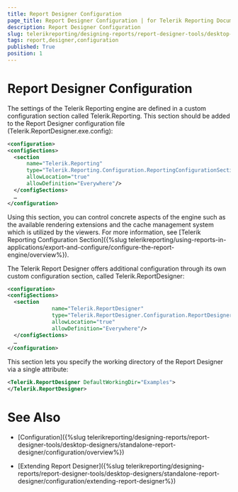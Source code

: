 ```yaml
---
title: Report Designer Configuration
page_title: Report Designer Configuration | for Telerik Reporting Documentation
description: Report Designer Configuration
slug: telerikreporting/designing-reports/report-designer-tools/desktop-designers/standalone-report-designer/configuration/report-designer-configuration
tags: report,designer,configuration
published: True
position: 1
---
```


# Report Designer Configuration

The settings of the Telerik Reporting engine are defined in a custom configuration section called Telerik.Reporting. This section should be added to the Report Designer configuration file (Telerik.ReportDesigner.exe.config): 
    
````xml
<configuration>
<configSections>
  <section
      name="Telerik.Reporting"
      type="Telerik.Reporting.Configuration.ReportingConfigurationSection, Telerik.Reporting"
      allowLocation="true"
      allowDefinition="Everywhere"/>
  </configSections>
  …
</configuration>
````

Using this section, you can control concrete aspects of the engine such as the available rendering extensions and the cache management system which is utilized by the viewers. For more information, see [Telerik Reporting Configuration Section]({%slug telerikreporting/using-reports-in-applications/export-and-configure/configure-the-report-engine/overview%}). 

The Telerik Report Designer offers additional configuration through its own custom configuration section, called Telerik.ReportDesigner:
    
````xml
<configuration>
<configSections>
  <section
              name="Telerik.ReportDesigner"
              type="Telerik.ReportDesigner.Configuration.ReportDesignerConfigurationSection, Telerik.ReportDesigner.Configuration"
              allowLocation="true"
              allowDefinition="Everywhere"/>
  </configSections>
  …
</configuration>
````

This section lets you specify the working directory of the Report Designer via a single attribute:
    
````xml
<Telerik.ReportDesigner DefaultWorkingDir="Examples">
</Telerik.ReportDesigner>
````


# See Also

* [Configuration]({%slug telerikreporting/designing-reports/report-designer-tools/desktop-designers/standalone-report-designer/configuration/overview%})

* [Extending Report Designer]({%slug telerikreporting/designing-reports/report-designer-tools/desktop-designers/standalone-report-designer/configuration/extending-report-designer%})
